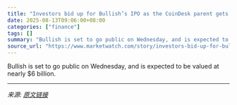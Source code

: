 ```yaml
---
title: "Investors bid up for Bullish’s IPO as the CoinDesk parent gets set to go public"
date: 2025-08-13T09:06:00+08:00
categories: ["finance"]
tags: []
summary: "Bullish is set to go public on Wednesday, and is expected to be valued at nearly $6 billion."
source_url: "https://www.marketwatch.com/story/investors-bid-up-for-bullishs-ipo-as-the-coindesk-parent-gets-set-to-go-public-03f32f61?mod=mw_rss_topstories"
---
```


Bullish is set to go public on Wednesday, and is expected to be valued at nearly $6 billion.

---

*来源: [原文链接](https://www.marketwatch.com/story/investors-bid-up-for-bullishs-ipo-as-the-coindesk-parent-gets-set-to-go-public-03f32f61?mod=mw_rss_topstories)*

